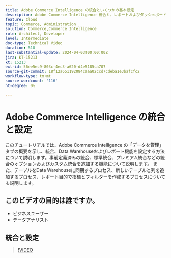 ```yaml
---
title: Adobe Commerce Intelligence の統合といくつかの基本設定
description: Adobe Commerce Intelligence 統合と、レポートおよびダッシュボードの作成に役立つ設定について説明します
feature: Cloud
topic: Commerce, Administration
solution: Commerce,Commerce Intelligence
role: Architect, Developer
level: Intermediate
doc-type: Technical Video
duration: 518
last-substantial-update: 2024-04-03T00:00:00Z
jira: KT-15213
kt: 15213
exl-id: 56ee5ec9-803c-4ec3-a620-d4e5185ca707
source-git-commit: 18f12a651192084caaa02ccd7cdeba1e3bafcfc2
workflow-type: tm+mt
source-wordcount: '116'
ht-degree: 0%

---
```


# Adobe Commerce Intelligence の統合と設定

このチュートリアルでは、Adobe Commerce Intelligence の「データを管理」タブの概要を示し、統合、Data Warehouseおよびレポート機能を設定する方法について説明します。&#x200B;
事前定義済みの統合、標準統合、プレミアム統合などの統合のオプションおよびカスタム統合を追加する機能について説明します。
また、テーブルをData Warehouseに同期するプロセス、新しいテーブルと列を追加するプロセス、レポート目的で指標とフィルターを作成するプロセスについても説明します。

## このビデオの目的は誰ですか。

- ビジネスユーザー
- データアナリスト

## 統合と設定

>[!VIDEO](https://video.tv.adobe.com/v/3428101?learn=on)
